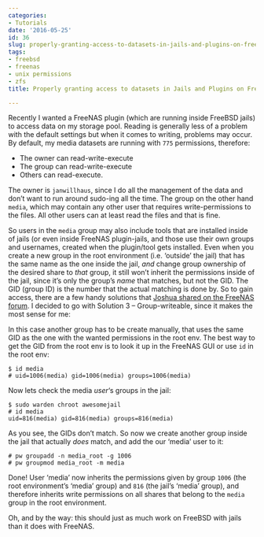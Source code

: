 ```yaml
---
categories:
- Tutorials
date: '2016-05-25'
id: 36
slug: properly-granting-access-to-datasets-in-jails-and-plugins-on-freenas
tags:
- freebsd
- freenas
- unix permissions
- zfs
title: Properly granting access to datasets in Jails and Plugins on FreeNAS

---
```


Recently I wanted a FreeNAS plugin (which are running inside FreeBSD jails) to access data on my storage pool. Reading is generally less of a problem with the default settings but when it comes to writing, problems may occur. By default, my media datasets are running with `775` permissions, therefore:

  * The owner can read-write-execute
  * The group can read-write-execute
  * Others can read-execute.

The owner is `janwillhaus`, since I do all the management of the data and don&#8217;t want to run around sudo-ing all the time. The group on the other hand `media`, which may contain any other user that requires write-permissions to the files. All other users can at least read the files and that is fine.

<!--more-->

So users in the `media` group may also include tools that are installed inside of jails (or even inside FreeNAS plugin-jails, and those use their own groups and usernames, created when the plugin/tool gets installed. Even when you create a new group in the root environment (i.e. &#8216;outside&#8217; the jail) that has the same name as the one inside the jail, _and_ change group ownership of the desired share to _that_ group, it still won&#8217;t inherit the permissions inside of the jail, since it&#8217;s only the group&#8217;s _name_ that matches, but not the GID. The GID (group ID) is the number that the actual matching is done by. So to gain access, there are a few handy solutions that [Joshua shared on the FreeNAS forum](https://forums.freenas.org/index.php?threads/how-to-giving-plugins-write-permissions-to-your-data.27273/). I decided to go with Solution 3 &#8211; Group-writeable, since it makes the most sense for me:

In this case another group has to be create manually, that uses the same GID as the one with the wanted permissions in the root env. The best way to get the GID from the root env is to look it up in the FreeNAS GUI or use `id` in the root env:

    $ id media
    # uid=1006(media) gid=1006(media) groups=1006(media)


Now lets check the media _user_&#8216;s groups in the jail:

    $ sudo warden chroot awesomejail
    # id media
    uid=816(media) gid=816(media) groups=816(media)


As you see, the GIDs don&#8217;t match. So now we create another group inside the jail that actually _does_ match, and add the our &#8216;media&#8217; user to it:

    # pw groupadd -n media_root -g 1006
    # pw groupmod media_root -m media


Done! User &#8216;media&#8217; now inherits the permissions given by group `1006` (the root environment&#8217;s &#8216;media&#8217; group) and `816` (the jail&#8217;s &#8216;media&#8217; group), and therefore inherits write permissions on all shares that belong to the `media` group in the root environment.

Oh, and by the way: this should just as much work on FreeBSD with jails than it does with FreeNAS.